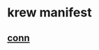 # krew manifest
## [conn](https://github.com/sysnet4admin/custom-index/blob/master/plugins/conn.yaml)

